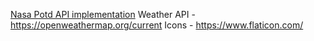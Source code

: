[Nasa Potd API implementation](https://github.com/OpenGenus/nasa-api/tree/master/src)
Weather API - https://openweathermap.org/current
Icons - https://www.flaticon.com/
